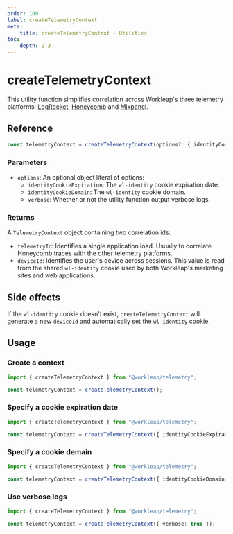```yaml
---
order: 100
label: createTelemetryContext
meta:
    title: createTelemetryContext - Utilities
toc:
    depth: 2-3
---
```


# createTelemetryContext

This utility function simplifies correlation across Workleap's three telemetry platforms: [LogRocket](https://logrocket.com/), [Honeycomb](https://www.honeycomb.io/) and [Mixpanel](https://mixpanel.com/).

## Reference

```ts
const telemetryContext = createTelemetryContext(options?: { identityCookieExpiration, identityCookieDomain, verbose });
```

### Parameters

- `options`: An optional object literal of options:
    - `identityCookieExpiration`: The `wl-identity` cookie expiration date.
    - `identityCookieDomain`: The `wl-identity` cookie domain.
    - `verbose`: Whether or not the utility function output verbose logs.

### Returns

A `TelemetryContext` object containing two correlation ids:

- `telemetryId`: Identifies a single application load. Usually to correlate Honeycomb traces with the other telemetry platforms.
- `deviceId`: Identifies the user's device across sessions. This value is read from the shared `wl-identity` cookie used by both Workleap's marketing sites and web applications.

## Side effects

If the `wl-identity` cookie doesn't exist, `createTelemetryContext` will generate a new `deviceId` and automatically set the `wl-identity` cookie.

## Usage

### Create a context

```ts
import { createTelemetryContext } from "@workleap/telemetry";

const telemetryContext = createTelemetryContext();
```

### Specify a cookie expiration date

```ts
import { createTelemetryContext } from "@workleap/telemetry";

const telemetryContext = createTelemetryContext({ identityCookieExpiration: new Date(Date.now() + 1 * 24 * 60 * 60 * 1000) });
```

### Specify a cookie demain

```ts
import { createTelemetryContext } from "@workleap/telemetry";

const telemetryContext = createTelemetryContext({ identityCookieDomain: "acme.com" });
```

### Use verbose logs

```ts
import { createTelemetryContext } from "@workleap/telemetry";

const telemetryContext = createTelemetryContext({ verbose: true });
```

